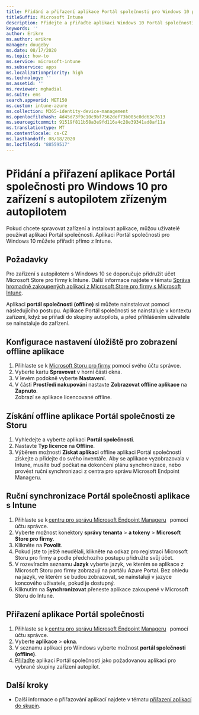 ```yaml
---
title: Přidání a přiřazení aplikace Portál společnosti pro Windows 10 pro zařízení s autopilotem zřízeným autopilotem
titleSuffix: Microsoft Intune
description: Přidejte a přiřaďte aplikaci Windows 10 Portál společnosti k Intune pro zřízená zařízení s autopilotem.
keywords: ''
author: Erikre
ms.author: erikre
manager: dougeby
ms.date: 08/17/2020
ms.topic: how-to
ms.service: microsoft-intune
ms.subservice: apps
ms.localizationpriority: high
ms.technology: ''
ms.assetid: ''
ms.reviewer: mghadial
ms.suite: ems
search.appverid: MET150
ms.custom: intune-azure
ms.collection: M365-identity-device-management
ms.openlocfilehash: 4d45d73f9c10c9bf7562def73b005c0dd63c7613
ms.sourcegitcommit: 91519f811b58a3e9fd116a4c28e39341ad8af11a
ms.translationtype: MT
ms.contentlocale: cs-CZ
ms.lasthandoff: 08/18/2020
ms.locfileid: "88559517"
---
```

# <a name="add-and-assign-the-windows-10-company-portal-app-for-autopilot-provisioned-devices"></a>Přidání a přiřazení aplikace Portál společnosti pro Windows 10 pro zařízení s autopilotem zřízeným autopilotem

Pokud chcete spravovat zařízení a instalovat aplikace, můžou uživatelé používat aplikaci Portál společnosti. Aplikaci Portál společnosti pro Windows 10 můžete přiřadit přímo z Intune. 

## <a name="prerequisites"></a>Požadavky

Pro zařízení s autopilotem s Windows 10 se doporučuje přidružit účet Microsoft Store pro firmy k Intune. Další informace najdete v tématu [Správa hromadně zakoupených aplikací z Microsoft Store pro firmy s Microsoft Intune](windows-store-for-business.md).

Aplikaci **portál společnosti (offline)** si můžete nainstalovat pomocí následujícího postupu. Aplikace Portál společnosti se nainstaluje v kontextu zařízení, když se přiřadí do skupiny autopilots, a před přihlášením uživatele se nainstaluje do zařízení.

## <a name="configure-the-store-settings-to-show-the-offline-app"></a>Konfigurace nastavení úložiště pro zobrazení offline aplikace

1. Přihlaste se k [Microsoft Storu pro firmy](https://www.microsoft.com/business-store) pomocí svého účtu správce.
2. Vyberte kartu **Spravovat** v horní části okna.
3. V levém podokně vyberte **Nastavení**.
4. V části **Prostředí nakupování** nastavte **Zobrazovat offline aplikace** na **Zapnuto**.  
   Zobrazí se aplikace licencované offline.

## <a name="get-the-offline-company-portal-app-from-the-store"></a>Získání offline aplikace Portál společnosti ze Storu

1. Vyhledejte a vyberte aplikaci **Portál společnosti**.
2. Nastavte **Typ licence** na **Offline**.
3. Výběrem možnosti **Získat aplikaci** offline aplikaci Portál společnosti získejte a přidejte do svého inventáře.
   Aby se aplikace vyzobrazovala v Intune, musíte buď počkat na dokončení plánu synchronizace, nebo provést ruční synchronizaci z centra pro správu Microsoft Endpoint Manageru.

## <a name="manually-sync-company-portal-app-with-intune"></a>Ruční synchronizace Portál společnosti aplikace s Intune

1. Přihlaste se k [centru pro správu Microsoft Endpoint Manageru](https://go.microsoft.com/fwlink/?linkid=2109431)   pomocí účtu správce.
2. Vyberte možnost konektory **správy tenanta**  >  **a tokeny**  >  **Microsoft Store pro firmy**.
3. Klikněte na **Povolit**.
4. Pokud jste to ještě neudělali, klikněte na odkaz pro registraci Microsoft Storu pro firmy a podle předchozího postupu přidružte svůj účet.
5. V rozevíracím seznamu **Jazyk** vyberte jazyk, ve kterém se aplikace z Microsoft Storu pro firmy zobrazují na portálu Azure Portal. Bez ohledu na jazyk, ve kterém se budou zobrazovat, se nainstalují v jazyce koncového uživatele, pokud je dostupný.
6. Kliknutím na **Synchronizovat** přeneste aplikace zakoupené v Microsoft Storu do Intune.

## <a name="assign-the-company-portal-app"></a>Přiřazení aplikace Portál společnosti

1. Přihlaste se k [centru pro správu Microsoft Endpoint Manageru](https://go.microsoft.com/fwlink/?linkid=2109431)   pomocí účtu správce.
2. Vyberte **aplikace**  >  **okna**.
3. V seznamu aplikací pro Windows vyberte možnost **portál společnosti (offline)**.
4. [Přiřaďte](apps-deploy.md) aplikaci Portál společnosti jako požadovanou aplikaci pro vybrané skupiny zařízení autopilot.

## <a name="next-steps"></a>Další kroky

- Další informace o přiřazování aplikací najdete v tématu [přiřazení aplikací do skupin](apps-deploy.md).

